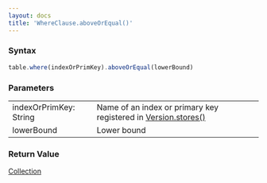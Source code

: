 ```yaml
---
layout: docs
title: 'WhereClause.aboveOrEqual()'
---
```

### Syntax

```javascript
table.where(indexOrPrimKey).aboveOrEqual(lowerBound)
```

### Parameters

<table>
<tr><td>indexOrPrimKey: String</td><td>Name of an index or primary key registered in <a href="/docs/Version/Version.stores()">Version.stores()</a></td></tr>
<tr><td>lowerBound</td><td>Lower bound</td></tr>
</table>

### Return Value

[Collection](/docs/Collection/Collection)
